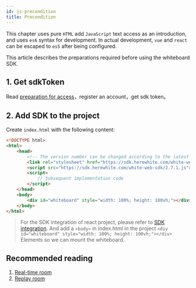 ```yaml
---
id: js-precondition
title: Precondition
---
```


This chapter uses pure `HTML` add `JavaScript` text access as an introduction, and uses `es6` syntax for development.
In actual development, `vue` and `react` can be escaped to `es5` after being configured.

This article describes the preparations required before using the whiteboard SDK.

## 1. Get sdkToken

Read [preparation for access](blog/begin-netless.md)，register an account，get sdk token。

## 2. Add SDK to the project

Create `index.html` with the following content:

```HTML
<!DOCTYPE html>
<html>
    <head>
        <!-- The version number can be changed according to the latest version. -->
        <link rel="stylesheet" href="https://sdk.herewhite.com/white-web-sdk/2.7.1.css">
        <script src="https://sdk.herewhite.com/white-web-sdk/2.7.1.js"></script>
        <script>
            // Subsequent implementation code
        </script>
    </head>
    <body>
        <div id="whiteboard" style="width: 100%; height: 100vh;"></div>
    </body>
</html>
```

> For the SDK integration of react project, please refer to [SDK integration](../guide/sdk.md). And add a `<body>` in index.html in the project
```<div id="whiteboard" style="width: 100%; height: 100vh;"></div>``` Elements so we can mount the whiteboard.

## Recommended reading

1. [Real-time room](./room.md)
2. [Replay room](./player.md)
